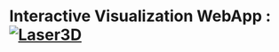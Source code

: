 # Interactive Visualization WebApp : [![Laser3D](https://img.shields.io/badge/StreamlitAPP-streamlit-red)](https://laser3d.streamlit.app/) 